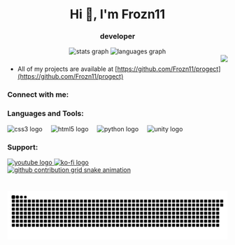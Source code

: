 <h1 align="center">Hi 👋, I'm Frozn11</h1>
<h3 align="center">developer</h3>


<div align="center">
  <img src="https://github-readme-stats.vercel.app/api?username=Frozn11&hide_title=false&hide_rank=false&show_icons=true&include_all_commits=true&count_private=true&disable_animations=false&theme=dracula&locale=en&hide_border=false" height="150" alt="stats graph"  />
  <img src="https://github-readme-stats.vercel.app/api/top-langs?username=Frozn11&locale=en&hide_title=false&layout=compact&card_width=320&langs_count=5&theme=dracula&hide_border=false" height="150" alt="languages graph"  />
</div>

<img align="right" height="150" src="https://i.imgflip.com/8pwk2l.gif"  />


###
-  All of my projects are available at [https://github.com/Frozn11/progect](https://github.com/Frozn11/progect)



<h3 align="left">Connect with me:</h3>
<p align="left">
</p>

<h3 align="left">Languages and Tools:</h3>
<div align="left">
  <img src="https://cdn.jsdelivr.net/gh/devicons/devicon/icons/css3/css3-original.svg" height="30" alt="css3 logo"  />
  <img width="12" />
  <img src="https://cdn.jsdelivr.net/gh/devicons/devicon/icons/html5/html5-original.svg" height="30" alt="html5 logo"  />
  <img width="12" />
  <img src="https://cdn.jsdelivr.net/gh/devicons/devicon/icons/python/python-original.svg" height="30" alt="python logo"  />
  <img width="12" />
  <img src="https://cdn.jsdelivr.net/gh/devicons/devicon/icons/unity/unity-original.svg" height="30" alt="unity logo"  />
</div>




<h3 align="left">Support:</h3>

<div align="left">
  <a href="https://www.youtube.com/channel/UCyLuV5nSpxjPTn-Ozr7imZw"><img src="https://img.shields.io/static/v1?message=Youtube&logo=youtube&label=&color=FF0000&logoColor=white&labelColor=&style=for-the-badge" height="35" alt="youtube logo"  />
  <a href="https://ko-fi.com/Frozn"><img src="https://img.shields.io/static/v1?message=Ko-fi&logo=ko-fi&label=&color=F16061&logoColor=white&labelColor=&style=for-the-badge" height="35" alt="ko-fi logo"  />
</div>




<picture>
  <source media="(prefers-color-scheme: dark)" srcset="https://raw.githubusercontent.com/Frozn11/platane/output/github-contribution-grid-snake-dark.svg">
  <source media="(prefers-color-scheme: light)" srcset="https://raw.githubusercontent.com/Frozn11/platane/output/github-contribution-grid-snake.svg">
  <img alt="github contribution grid snake animation" src="https://raw.githubusercontent.com/Frozn11/platane/output/github-contribution-grid-snake.svg">
</picture>

###

<br clear="both">

<img src="https://raw.githubusercontent.com/Frozn11/Frozn11/output/snake.svg" alt="Snake animation" />

###

